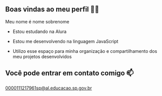 ## Boas vindas ao meu perfil 💙💙

Meu nome é nome sobrenome

- Estou estudando na Alura
  
- Estou me desenvolvendo na linguagem JavaScript
  
- Utilizo esse espaço para minha organização e compartilhamento dos meu projetos desenvolvidos

## Você pode entrar em contato comigo 📫

0000111217961sp@al.educacao.sp.gov.br
